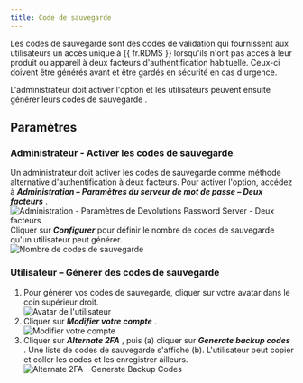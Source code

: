 ```yaml
---
title: Code de sauvegarde
---
```

Les codes de sauvegarde sont des codes de validation qui fournissent aux utilisateurs un accès unique à {{ fr.RDMS }} lorsqu'ils n'ont pas accès à leur produit ou appareil à deux facteurs d'authentification habituelle. Ceux-ci doivent être générés avant et être gardés en sécurité en cas d'urgence.  

L'administrateur doit activer l'option et les utilisateurs peuvent ensuite générer leurs codes de sauvegarde .  

## Paramètres 

### Administrateur - Activer les codes de sauvegarde 

Un administrateur doit activer les codes de sauvegarde comme méthode alternative d'authentification à deux facteurs. Pour activer l'option, accédez à ***Administration – Paramètres du serveur de mot de passe – Deux facteurs*** .  
![Administration - Paramètres de Devolutions Password Server - Deux facteurs](/img/fr/server/ServerOp7017.png)  
Cliquer sur ***Configurer*** pour définir le nombre de codes de sauvegarde qu'un utilisateur peut générer.  
![Nombre de codes de sauvegarde](/img/fr/server/ServerOp7018.png)  

### Utilisateur – Générer des codes de sauvegarde 

1. Pour générer vos codes de sauvegarde, cliquer sur votre avatar dans le coin supérieur droit.  
![Avatar de l'utilisateur](/img/fr/server/ServerOp7019.png)  
1. Cliquer sur ***Modifier votre compte*** .  
![Modifier votre compte](/img/fr/server/ServerOp8018.png)  
1. Cliquer sur ***Alternate 2FA*** , puis (a) cliquer sur ***Generate backup codes*** . Une liste de codes de sauvegarde s'affiche (b). L'utilisateur peut copier et coller les codes et les enregistrer ailleurs.  
![Alternate 2FA - Generate Backup Codes](/img/fr/server/ServerOp7021.png)  

